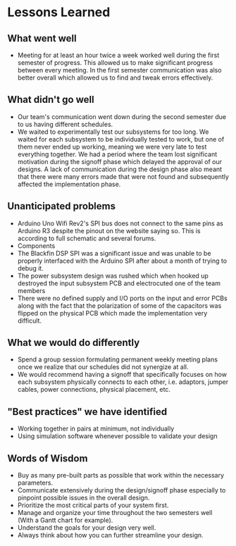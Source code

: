 # Lessons Learned
## What went well
- Meeting for at least an hour twice a week worked well during the first semester of progress. This allowed us to make significant progress between every meeting. In the first semester communication was also better overall which allowed us to find and tweak errors effectively. 
## What didn't go well
- Our team's communication went down during the second semester due to us having different schedules.
- We waited to experimentally test our subsystems for too long. We waited for each subsystem to be individually tested to work, but one of them never ended up working, meaning we were very late to test everything together. We had a period where the team lost significant motivation during the signoff phase which delayed the approval of our designs. A lack of communication during the design phase also meant that there were many errors made that were not found and subsequently affected the implementation phase. 
## Unanticipated problems 
- Arduino Uno Wifi Rev2's SPI bus does not connect to the same pins as Arduino R3 despite the pinout on the website saying so. This is according to full schematic and several forums.
- Components
- The Blackfin DSP SPI was a significant issue and was unable to be properly interfaced with the Arduino SPI after about a month of trying to debug it.
- The power subsystem design was rushed which when hooked up destroyed the input subsystem PCB and electrocuted one of the team members
- There were no defined supply and I/O ports on the input and error PCBs along with the fact that the polarization of some of the capacitors was flipped on the physical PCB which made the 
  implementation very difficult.

## What we would do differently
- Spend a group session formulating permanent weekly meeting plans once we realize that our schedules did not synergize at all. 
- We would recommend having a signoff that specifically focuses on how each subsystem physically connects to each other, i.e. adaptors, jumper cables, power connections, physical placement, etc.
## "Best practices" we have identified
- Working together in pairs at minimum, not individually
- Using simulation software whenever possible to validate your design
  
## Words of Wisdom
- Buy as many pre-built parts as possible that work within the necessary parameters.
- Communicate extensively during the design/signoff phase especially to pinpoint possible issues in the overall design.
- Prioritize the most critical parts of your system first.
- Manage and organize your time throughout the two semesters well (With a Gantt chart for example).
- Understand the goals for your design very well.
- Always think about how you can further streamline your design.
